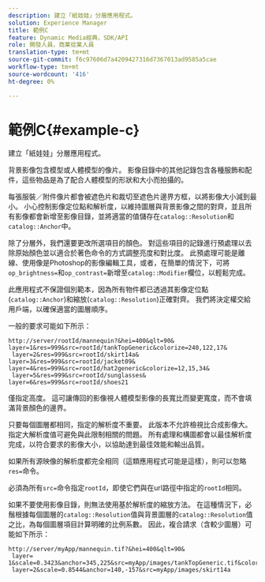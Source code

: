```yaml
---
description: 建立「紙娃娃」分層應用程式。
solution: Experience Manager
title: 範例C
feature: Dynamic Media經典，SDK/API
role: 開發人員，商業從業人員
translation-type: tm+mt
source-git-commit: f6c97606d7a4209427316d7367013ad9585a5cae
workflow-type: tm+mt
source-wordcount: '416'
ht-degree: 0%

---
```



# 範例C{#example-c}

建立「紙娃娃」分層應用程式。

背景影像包含模型或人體模型的像片。 影像目錄中的其他記錄包含各種服飾和配件，這些物品是為了配合人體模型的形狀和大小而拍攝的。

每張服裝／附件像片都會被遮色片和裁切至遮色片邊界方框，以將影像大小減到最小。 小心控制影像定位點和解析度，以維持圖層與背景影像之間的對齊，並且所有影像都會新增至影像目錄，並將適當的值儲存在`catalog::Resolution`和`catalog::Anchor`中。

除了分層外，我們還要更改所選項目的顏色。 對這些項目的記錄進行預處理以去除原始顏色並以適合於著色命令的方式調整亮度和對比度。 此預處理可能是離線、使用像是Photoshop的影像編輯工具，或者，在簡單的情況下，可將`op_brightness=`和`op_contrast=`新增至`catalog::Modifier`欄位，以輕鬆完成。

此應用程式不保證個別範本，因為所有物件都已透過其影像定位點(`catalog::Anchor`)和縮放(`catalog::Resolution`)正確對齊。 我們將決定權交給用戶端，以確保適當的圖層順序。

一般的要求可能如下所示：

```
http://server/rootId/mannequin?&hei=400&qlt=90&
layer=1&res=999&src=rootId/tankTopGeneric&colorize=240,122,17&
 layer=2&res=999&src=rootId/skirt14a&
layer=3&res=999&src=rootId/jacket09&
layer=4&res=999&src=rootId/hat2generic&colorize=12,15,34&
 layer=5&res=999&src=rootId/sunglasses&
layer=6&res=999&src=rootId/shoes21
```

僅指定高度。 這可讓傳回的影像視人體模型影像的長寬比而變更寬度，而不會填滿背景顏色的邊界。

只要每個圖層都相同，指定的解析度不重要。 此版本不允許檢視比合成影像大。 指定大解析度值可避免與此限制相關的問題。 所有處理和構圖都會以最佳解析度完成，以符合要求的影像大小，以協助達到最佳效能和輸出品質。

如果所有源映像的解析度都完全相同（這類應用程式可能是這樣），則可以忽略`res=`命令。

必須為所有`src=`命令指定`rootId`，即使它們與在url路徑中指定的`rootId`相同。

如果不要使用影像目錄，則無法使用基於解析度的縮放方法。 在這種情況下，必鬚根據每個圖層的`catalog::Resolution`值與背景圖層的`catalog::Resolution`值之比，為每個圖層項目計算明確的比例系數。 因此，複合請求（含較少圖層）可能如下所示：

```
http://server/myApp/mannequin.tif?&hei=400&qlt=90&
 layer= 1&scale=0.3423&anchor=345,225&src=myApp/images/tankTopGeneric.tif&colorize=240,122,17&
 layer=2&scale=0.8544&anchor=140,-157&src=myApp/images/skirt14a
```

